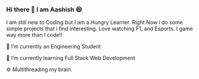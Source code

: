 ### Hi there 👋 I am Aashish 😄


I am still new to Coding but I am a Hungry Learner. Right Now i do some simple projects that i find interesting. Love watching F1, and Esports. I game way more than I code!!

🔭 I’m currently an Engineering Student

🌱 I’m currently learning Full Stack Web Development

⚙️ Multithreading my brain.
